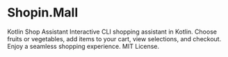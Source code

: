 # Shopin.Mall
Kotlin Shop Assistant Interactive CLI shopping assistant in Kotlin. Choose fruits or vegetables, add items to your cart, view selections, and checkout. Enjoy a seamless shopping experience. MIT License.
